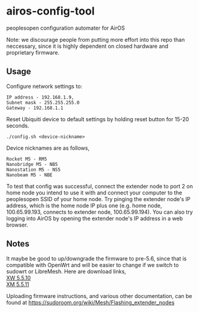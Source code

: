 # airos-config-tool
peoplesopen configuration automater for AirOS

Note: we discourage people from putting more effort into this repo than neccessary, since it is highly dependent on closed hardware and proprietary firmware.

## Usage

Configure network settings to: 
```
IP address - 192.168.1.9, 
Subnet mask - 255.255.255.0  
Gateway - 192.168.1.1
```

Reset Ubiquiti device to default settings by holding reset button for 15-20 seconds.  

```
./config.sh <device-nickname>
```

Device nicknames are as follows,
```
Rocket M5 - RM5
Nanobridge M5 - NB5
Nanostation M5 - NS5
Nanobeam M5 - NBE
```

To test that config was successful, connect the extender node to port 2 on home node you intend to use it with and connect your computer to the peoplesopen SSID of your home node. Try pinging the extender node's IP address, which is the home node IP plus one (e.g. home node, 100.65.99.193, connects to extender node, 100.65.99.194). You can also try logging into AirOS by opening the extender node's IP address in a web browser.

## Notes
It maybe be good to up/downgrade the firmware to pre-5.6, since that is compatible with OpenWrt and will be easier to change if we switch to sudowrt or LibreMesh. Here are download links,  
[XW 5.5.10](http://dl.ubnt.com/firmwares/XW-fw/v5.5.10/XW.v5.5.10-u2.28005.150723.1358.bin)  
[XM 5.5.11](http://dl.ubnt.com/firmwares/XN-fw/v5.5.11/XM.v5.5.11.28002.150723.1344.bin)  

Uploading firmware instructions, and various other documentation, can be found at https://sudoroom.org/wiki/Mesh/Flashing_extender_nodes
